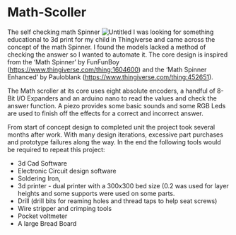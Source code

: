 # Math-Scoller
The self checking math Spinner
![Untitled](https://user-images.githubusercontent.com/65611524/122209751-39a85600-cee8-11eb-951b-0f6ef0319c32.png)
I was looking for something educational to 3d print for my child in Thingiverse and came across the concept of the math Spinner. I found the models lacked a method of checking the answer so I wanted to automate it. The core design is inspired from the ‘Math Spinner’ by FunFunBoy (https://www.thingiverse.com/thing:1604600) and the ‘Math Spinner Enhanced’ by Pauloblank (https://www.thingiverse.com/thing:452651).

The Math scroller at its core uses eight absolute encoders, a handful of 8-Bit I/O Expanders and an arduino nano to read the values and check the answer function. A piezo provides some basic sounds and some RGB Leds are used to finish off the effects for a correct and incorrect answer.

From start of concept design to completed unit the project took several months after work. With many design iterations, excessive part purchases and prototype failures along the way. In the end the following tools would be required to repeat this project:
 - 3d Cad Software
 - Electronic Circuit design software
 - Soldering Iron,
 - 3d printer - dual printer with a 300x300 bed size (0.2 was used for layer heights and some supports were used on some parts.
 - Drill (drill bits for reaming holes and thread taps to help seat screws)
 - Wire stripper and crimping tools
 - Pocket voltmeter
 - A large Bread Board

